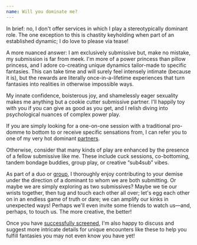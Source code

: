 ```yaml
---
name: Will you dominate me?
---
```


In brief: no, I don't offer services in which I play a stereotypically dominant role. The one exception to this is chastity keyholding when part of an established dynamic; I do love to please via tease!

A more nuanced answer: I am exclusively submissive but, make no mistake, my submission is far from meek. I'm more of a power princess than pillow princess, and I adore co-creating unique dynamics tailor-made to specific fantasies. This can take time and will surely feel intensely intimate (because it is), but the rewards are literally once-in-a-lifetime experiences that turn fantasies into realities in otherwise impossible ways.

My innate confidence, boisterous joy, and shamelessly eager sexuality makes me anything but a cookie cutter submissive partner. I'll happily toy with you if you can give as good as you get, and I relish diving into psychological nuances of complex power play.

If you are simply looking for a one-on-one session with a traditional pro-domme to bottom to or receive specific sensations from, I can refer you to one of my very hot dominant [partners](#friends).

Otherwise, consider that many kinds of play are enhanced by the presence of a fellow submissive like me. These include cuck sessions, co-bottoming, tandem bondage buddies, group play, or creative “sub4sub” vibes.

As part of a duo or [group](#faq-do-you-entertain-groups), I thoroughly enjoy contributing to your demise under the direction of a dominant to whom we are both submitting. Or maybe we are simply exploring as two submissives? Maybe we tie our wrists together, then tug and touch each other all over; let's egg each other on in an endless game of truth or dare; we can amplify our kinks in unexpected ways! Perhaps we'll even invite some friends to watch us—and, perhaps, to touch us. The more creative, the better!

Once you have [successfully screened](#faq-how-do-i-pass-your-screening-process), I'm also happy to discuss and suggest more intricate details for unique encounters like these to help you fulfill fantasies you may not even know you have yet!
